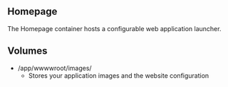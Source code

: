 Homepage
-

The Homepage container hosts a configurable web application launcher.

Volumes
--
* /app/wwwwroot/images/
  * Stores your application images and the website configuration
